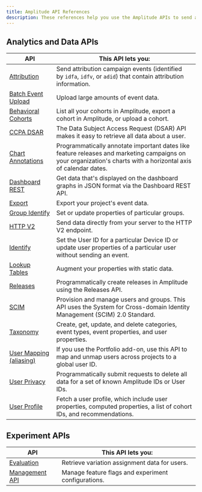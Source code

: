 ```yaml
---
title: Amplitude API References
description: These references help you use the Amplitude APIs to send and recieve data and extend Amplitude.
---
```


## Analytics and Data APIs

|API|This API lets you:|
|---|-----------|
|[Attribution](../apis/attribution-api)| Send attribution campaign events (identified by `idfa`, `idfv`, or `adid`) that contain attribution information. |
|[Batch Event Upload](../apis/batch-event-upload-api)| Upload large amounts of event data.|
|[Behavioral Cohorts](../apis/behavioral-cohorts-api)|List all your cohorts in Amplitude, export a cohort in Amplitude, or upload a cohort.|
|[CCPA DSAR](../apis/ccpa-dsar-api)| The Data Subject Access Request (DSAR) API makes it easy to retrieve all data about a user. |
|[Chart Annotations](../apis/chart-annotations-api)|Programmatically annotate important dates like feature releases and marketing campaigns on your organization's charts with a horizontal axis of calendar dates. |
|[Dashboard REST](../apis/dashboard-rest-api)| Get data that's displayed on the dashboard graphs in JSON format via the Dashboard REST API.|
|[Export](../apis/export-api)|Export your project's event data. |
|[Group Identify](../apis/group-identify-api)|Set or update properties of particular groups.|
|[HTTP V2](../apis/http-v2-api)|Send data directly from your server to the HTTP V2 endpoint.|
|[Identify](../apis/identify-api)|Set the User ID for a particular Device ID or update user properties of a particular user without sending an event.|
|[Lookup Tables](../apis/lookup-tables-api)|Augment your properties with static data.|
|[Releases](../apis/releases-api)|Programmatically create releases in Amplitude using the Releases API. |
|[SCIM](../apis/scim-api)|Provision and manage users and groups. This API uses the System for Cross-domain Identity Management (SCIM) 2.0 Standard.|
|[Taxonomy](../apis/taxonomy-api)|Create, get, update, and delete categories, event types, event properties, and user properties.|
|[User Mapping (aliasing)](../apis/aliasing-api)| If you use the Portfolio add-on, use this API to map and unmap users across projects to a global user ID.|
|[User Privacy](../apis/user-privacy-api)|Programmatically submit requests to delete all data for a set of known Amplitude IDs or User IDs.|
|[User Profile](../apis/user-profile-api)|Fetch a user profile, which include user properties, computed properties, a list of cohort IDs, and recommendations.|

## Experiment APIs

|API|This API lets you:|
|---|-----------|
|[Evaluation](../../experiment/apis/evaluation-api)| Retrieve variation assignment data for users.|
|[Management API](../../experiment/apis/management-api)| Manage feature flags and experiment configurations.|